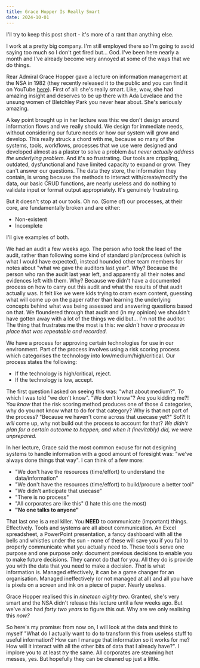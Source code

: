 ```yaml
---
title: Grace Hopper Is Really Smart
date: 2024-10-01
---
```


I'll try to keep this post short - it's more of a rant than anything else.

I work at a pretty big company. I'm still employed there so I'm going to avoid
saying too much so I don't get fired but... God. I've been here nearly a month
and I've already become very annoyed at some of the ways that we do things.

Rear Admiral Grace Hopper gave a lecture on information management at the NSA
in 1982 (they recently released it to the public and you can find it on YouTube
[here](https://www.youtube.com/watch?v=si9iqF5uTFk)). First of all: she's
really smart. Like, wow, she had amazing insight and deserves to be up there
with Ada Lovelace and the unsung women of Bletchley Park you never hear about.
She's seriously amazing.

A key point brought up in her lecture was this: we don't design around
information flows and we really should. We design for immediate needs, without
considering our future needs or how our system will grow and develop. This
really struck a chord with me, because so many of the systems, tools,
workflows, processes that we use were designed and developed almost as a
plaster to solve a problem *but never actually address the underlying problem.*
And it's so frustrating. Our tools are crippling, outdated, dysfunctional and
have limited capacity to expand or grow. They can't answer our questions. The
data they store, the information they contain, is wrong because the methods to
interact with/create/modify the data, our basic CRUD functions, are nearly
useless and do nothing to validate input or format output appropriately. It's
genuinely frustrating.

But it doesn't stop at our tools. Oh no. (Some of) our processes, at their
core, are fundamentally broken and are either:

- Non-existent
- Incomplete

I'll give examples of both.

We had an audit a few weeks ago. The person who took the lead of the audit,
rather than following some kind of standard plan/process (which is what I would
have expected), instead hounded other team members for notes about "what we
gave the auditors last year". Why? Because the person who ran the audit last
year left, and apparently all their notes and evidences left with them. Why?
Because we didn't have a documented process on how to carry out this audit and
what the results of that audit actually was. It felt like we were kids trying
to cram exam content, guessing what will come up on the paper rather than
learning the underlying concepts behind what was being assessed and answering
questions based on that. We floundered through that audit and (in my opinion)
we shouldn't have gotten away with a lot of the things we did but... I'm not
the auditor. The thing that frustrates me the most is this: *we didn't have a
process in place that was repeatable and recorded.*

We have a process for approving certain technologies for use in our
environment. Part of the process involves using a risk scoring process which
categorises the technology into low/medium/high/critical. Our process states
the following:

- If the technology is high/critical, reject.
- If the technology is low, accept.

The first question I asked on seeing this was: "what about medium?". To which I
was told "we don't know". "We don't know"? Are you kidding me?! You *know* that
the risk scoring method produces one of those 4 categories, why do you not know
what to do for that category? Why is that not part of the process? "Because we
haven't come across that usecase yet?" So!?! It *will* come up, why not build
out the process to account for that? *We didn't plan for a certain outcome to
happen, and when it (inevitably) did, we were unprepared.*

In her lecture, Grace said the most common excuse for not designing systems to
handle information with a good amount of foresight was: "we've always done
things that way". I can think of a few more:

- "We don't have the resources (time/effort) to understand the data/information"
- "We don't have the resources (time/effort) to build/procure a better tool"
- "We didn't anticipate that usecase"
- "There is no process"
- "All corporates are like this" (I hate this one the most)
- **"No one talks to anyone"**

That last one is a real killer. You **NEED** to communicate (important) things.
Effectively. Tools and systems are all about communication. An Excel
spreadsheet, a PowerPoint presentation, a fancy dashboard with all the bells
and whistles under the sun - none of these will save you if you fail to
properly communicate what you actually need to. These tools serve one purpose
and one purpose only: document previous decisions to enable you to make future
decisions. They cannot do that for you. All they do is provide you with the
data that you need to make a decision. *That* is what information is. Managed
effectively, it can be a game changer for an organisation. Managed
ineffectively (or not managed at all) and all you have is pixels on a screen
and ink on a piece of paper. Nearly useless.

Grace Hopper realised this in *nineteen eighty two*. Granted, she's very smart
and the NSA didn't release this lecture until a few weeks ago. But we've also
had *forty two years* to figure this out. Why are we only realising this *now?*

So here's my promise: from now on, I will look at the data and think to myself
"What do I actually want to do to transform this from useless stuff to useful
information? How can I manage that information so it works for me? How will it
interact with all the other bits of data that I already have?". I implore
you to at least *try* the same. All corporates are steaming hot messes, yes.
But hopefully they can be cleaned up just a little.
